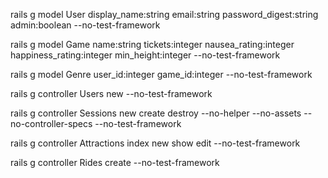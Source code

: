 rails g model User display_name:string email:string password_digest:string admin:boolean --no-test-framework

rails g model Game name:string tickets:integer nausea_rating:integer happiness_rating:integer min_height:integer --no-test-framework

rails g model Genre user_id:integer game_id:integer --no-test-framework

rails g controller Users new --no-test-framework

rails g controller Sessions new create destroy --no-helper --no-assets --no-controller-specs --no-test-framework

rails g controller Attractions index new show edit --no-test-framework

rails g controller Rides create --no-test-framework